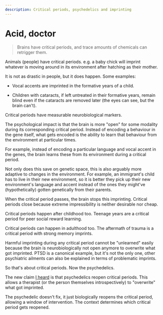 ```yaml
---
description: Critical periods, psychedelics and imprinting
---
```


# Acid, doctor

> Brains have critical periods, and trace amounts of chemicals can retrigger
> them.

Animals (people) have critical periods. e.g. a baby chick will imprint whatever
is moving around in its environment after hatching as their mother.

It is not as drastic in people, but it does happen. Some examples:

-   Vocal accents are imprinted in the formative years of a child.

-   Children with cataracts, if left untreated in their formative years, remain
    blind even if the cataracts are removed later (the eyes can see, but the
    brain can't).

Critical periods have measurable neurobiological markers.

The psychological impact is that the brain is more "open" for some modality
during its corresponding critical period. Instead of encoding a behaviour in the
gene itself, what gets encoded is the ability to learn that behaviour from the
environment at particular times.

For example, instead of encoding a particular language and vocal accent in the
genes, the brain learns these from its environment during a critical period.

Not only does this save on genetic space, this is also arguably more adaptive to
changes in the environment. For example, an immigrant's child has to live in
their new environment, so it is better they pick up their new environment's
language and accent instead of the ones they might've (hypothetically) gotten
genetically from their parents.

When the critical period passes, the brain stops this imprinting. Critical
periods close because extreme impressibility is neither desirable nor cheap.

Critical periods happen after childhood too. Teenage years are a critical period
for peer social reward learning.

Critical periods can happen in adulthood too. The aftermath of trauma is a
critical period with strong memory imprints.

Harmful imprinting during any critical period cannot be "unlearned" easily
because the brain is neurobiologically not open anymore to overwrite what got
imprinted. PTSD is a canonical example, but it's not the only one, other
psychiatric ailments can also be explained in terms of problematic imprints.

So that's about critical periods. Now the psychedelics.

The new claim
[I heard](https://play.prx.org/listen?ge=prx_5340_76540266-c071-4cd9-8403-c3acca82cff0&uf=http%3A%2F%2Fjoy.quantamagazine.org)
is that psychedelics reopen critical periods. This allows a therapist (or the
person themselves introspectively) to "overwrite" what got imprinted.

The psychedelic doesn't fix, it just biologically reopens the critical period,
allowing a window of intervention. The context determines which critical period
gets reopened.
